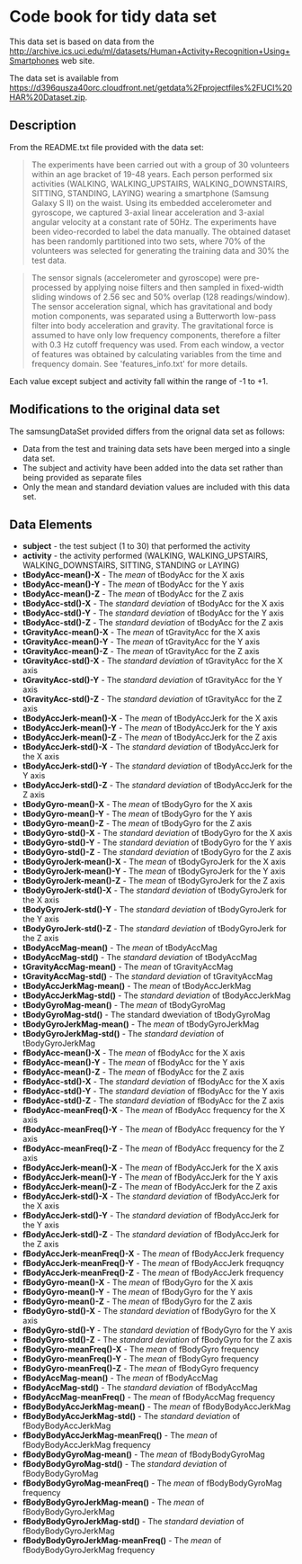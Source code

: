 # Code book for tidy data set
This data set is based on data from the http://archive.ics.uci.edu/ml/datasets/Human+Activity+Recognition+Using+Smartphones web site.

The data set is available from https://d396qusza40orc.cloudfront.net/getdata%2Fprojectfiles%2FUCI%20HAR%20Dataset.zip.

## Description
From the README.txt file provided with the data set:

> The experiments have been carried out with a group of 30 volunteers within an age bracket of 19-48 years. 
  Each person performed six activities (WALKING, WALKING_UPSTAIRS, WALKING_DOWNSTAIRS, SITTING, STANDING, LAYING) 
  wearing a smartphone (Samsung Galaxy S II) on the waist. Using its embedded accelerometer and gyroscope, we captured 
  3-axial linear acceleration and 3-axial angular velocity at a constant rate of 50Hz. The experiments have been 
  video-recorded to label the data manually. The obtained dataset has been randomly partitioned into two sets, 
  where 70% of the volunteers was selected for generating the training data and 30% the test data. 

> The sensor signals (accelerometer and gyroscope) were pre-processed by applying noise filters and then sampled 
  in fixed-width sliding windows of 2.56 sec and 50% overlap (128 readings/window). The sensor acceleration signal, 
  which has gravitational and body motion components, was separated using a Butterworth low-pass filter into body 
  acceleration and gravity. The gravitational force is assumed to have only low frequency components, therefore a 
  filter with 0.3 Hz cutoff frequency was used. From each window, a vector of features was obtained by calculating 
  variables from the time and frequency domain. See 'features_info.txt' for more details. 

Each value except subject and activity fall within the range of -1 to +1.

## Modifications to the original data set

The samsungDataSet provided differs from the orignal data set as follows:

* Data from the test and training data sets have been merged into a single data set.
* The subject and activity have been added into the data set rather than being provided as separate files
* Only the mean and standard deviation values are included with this data set.

## Data Elements

* **subject** - the test subject (1 to 30) that performed the activity
* **activity** - the activity performed (WALKING, WALKING_UPSTAIRS, WALKING_DOWNSTAIRS, SITTING, STANDING or LAYING)
* **tBodyAcc-mean()-X** - The *mean* of tBodyAcc for the X axis
* **tBodyAcc-mean()-Y** - The *mean* of tBodyAcc for the Y axis
* **tBodyAcc-mean()-Z** - The *mean* of tBodyAcc for the Z axis
* **tBodyAcc-std()-X** - The *standard deviation*  of tBodyAcc for the X axis
* **tBodyAcc-std()-Y** - The *standard deviation*  of tBodyAcc for the Y axis
* **tBodyAcc-std()-Z** - The *standard deviation*  of tBodyAcc for the Z axis
* **tGravityAcc-mean()-X** - The *mean* of tGravityAcc for the X axis
* **tGravityAcc-mean()-Y** - The *mean* of tGravityAcc for the Y axis
* **tGravityAcc-mean()-Z** - The *mean* of tGravityAcc for the Z axis
* **tGravityAcc-std()-X** - The *standard deviation*  of tGravityAcc for the X axis
* **tGravityAcc-std()-Y** - The *standard deviation*  of tGravityAcc for the Y axis
* **tGravityAcc-std()-Z** - The *standard deviation*  of tGravityAcc for the Z axis
* **tBodyAccJerk-mean()-X** - The *mean* of tBodyAccJerk for the X axis
* **tBodyAccJerk-mean()-Y** - The *mean* of tBodyAccJerk for the Y axis
* **tBodyAccJerk-mean()-Z** - The *mean* of tBodyAccJerk for the Z axis
* **tBodyAccJerk-std()-X** - The *standard deviation*  of tBodyAccJerk for the X axis
* **tBodyAccJerk-std()-Y** - The *standard deviation*  of tBodyAccJerk for the Y axis
* **tBodyAccJerk-std()-Z** - The *standard deviation*  of tBodyAccJerk for the Z axis
* **tBodyGyro-mean()-X** - The *mean* of tBodyGyro for the X axis
* **tBodyGyro-mean()-Y** - The *mean* of tBodyGyro for the Y axis
* **tBodyGyro-mean()-Z** - The *mean* of tBodyGyro for the Z axis
* **tBodyGyro-std()-X** - The *standard deviation*  of tBodyGyro for the X axis
* **tBodyGyro-std()-Y** - The *standard deviation*  of tBodyGyro for the Y axis
* **tBodyGyro-std()-Z** - The *standard deviation*  of tBodyGyro for the Z axis
* **tBodyGyroJerk-mean()-X** - The *mean* of tBodyGyroJerk for the X axis
* **tBodyGyroJerk-mean()-Y** - The *mean* of tBodyGyroJerk for the Y axis
* **tBodyGyroJerk-mean()-Z** - The *mean* of tBodyGyroJerk for the Z axis
* **tBodyGyroJerk-std()-X** - The *standard deviation*  of tBodyGyroJerk for the X axis
* **tBodyGyroJerk-std()-Y** - The *standard deviation*  of tBodyGyroJerk for the Y axis
* **tBodyGyroJerk-std()-Z** - The *standard deviation*  of tBodyGyroJerk for the Z axis
* **tBodyAccMag-mean()** - The *mean* of tBodyAccMag
* **tBodyAccMag-std()** - The *standard deviation*  of tBodyAccMag
* **tGravityAccMag-mean()** - The *mean* of tGravityAccMag
* **tGravityAccMag-std()** - The *standard deviation*  of tGravityAccMag
* **tBodyAccJerkMag-mean()** - The *mean* of tBodyAccJerkMag
* **tBodyAccJerkMag-std()** - The *standard deviation*  of tBodyAccJerkMag
* **tBodyGyroMag-mean()** - The *mean* of tBodyGyroMag
* **tBodyGyroMag-std()** - The standard dweviation of tBodyGyroMag
* **tBodyGyroJerkMag-mean()** - The *mean* of tBodyGyroJerkMag
* **tBodyGyroJerkMag-std()** - The *standard deviation*  of tBodyGyroJerkMag
* **fBodyAcc-mean()-X** - The *mean* of fBodyAcc for the X axis
* **fBodyAcc-mean()-Y** - The *mean* of fBodyAcc for the Y axis
* **fBodyAcc-mean()-Z** - The *mean* of fBodyAcc for the Z axis
* **fBodyAcc-std()-X** - The *standard deviation*  of fBodyAcc for the X axis
* **fBodyAcc-std()-Y** - The *standard deviation*  of fBodyAcc for the Y axis
* **fBodyAcc-std()-Z** - The *standard deviation*  of fBodyAcc for the Z axis
* **fBodyAcc-meanFreq()-X** - The *mean* of fBodyAcc frequency for the X axis
* **fBodyAcc-meanFreq()-Y** - The *mean* of fBodyAcc frequency for the Y axis
* **fBodyAcc-meanFreq()-Z** - The *mean* of fBodyAcc frequency for the Z axis
* **fBodyAccJerk-mean()-X** - The *mean* of fBodyAccJerk for the X axis
* **fBodyAccJerk-mean()-Y** - The *mean* of fBodyAccJerk for the Y axis
* **fBodyAccJerk-mean()-Z** - The *mean* of fBodyAccJerk for the Z axis
* **fBodyAccJerk-std()-X** - The *standard deviation*  of fBodyAccJerk for the X axis
* **fBodyAccJerk-std()-Y** - The *standard deviation*  of fBodyAccJerk for the Y axis
* **fBodyAccJerk-std()-Z** - The *standard deviation*  of fBodyAccJerk for the Z axis
* **fBodyAccJerk-meanFreq()-X** - The *mean* of fBodyAccJerk frequency
* **fBodyAccJerk-meanFreq()-Y** - The *mean* of fBodyAccJerk frequqncy
* **fBodyAccJerk-meanFreq()-Z** - The *mean* of fBodyAccJerk frequency
* **fBodyGyro-mean()-X** - The *mean* of fBodyGyro for the X axis
* **fBodyGyro-mean()-Y** - The *mean* of fBodyGyro for the Y axis
* **fBodyGyro-mean()-Z** - The *mean* of fBodyGyro for the Z axis
* **fBodyGyro-std()-X** - The *standard deviation*  of fBodyGyro for the X axis
* **fBodyGyro-std()-Y** - The *standard deviation*  of fBodyGyro for the Y axis
* **fBodyGyro-std()-Z** - The *standard deviation*  of fBodyGyro for the Z axis
* **fBodyGyro-meanFreq()-X** - The *mean* of fBodyGyro frequency
* **fBodyGyro-meanFreq()-Y** - The *mean* of fBodyGyro frequency
* **fBodyGyro-meanFreq()-Z** - The *mean* of fBodyGyro frequency
* **fBodyAccMag-mean()** - The *mean* of fBodyAccMag
* **fBodyAccMag-std()** - The *standard deviation*  of fBodyAccMag
* **fBodyAccMag-meanFreq()** - The *mean* of fBodyAccMag frequency
* **fBodyBodyAccJerkMag-mean()** - The *mean* of fBodyBodyAccJerkMag
* **fBodyBodyAccJerkMag-std()** - The *standard deviation*  of fBodyBodyAccJerkMag
* **fBodyBodyAccJerkMag-meanFreq()** - The *mean* of fBodyBodyAccJerkMag frequency
* **fBodyBodyGyroMag-mean()** - The *mean* of fBodyBodyGyroMag
* **fBodyBodyGyroMag-std()** - The *standard deviation*  of fBodyBodyGyroMag
* **fBodyBodyGyroMag-meanFreq()** - The *mean* of fBodyBodyGyroMag frequency
* **fBodyBodyGyroJerkMag-mean()** - The *mean* of fBodyBodyGyroJerkMag
* **fBodyBodyGyroJerkMag-std()** - The *standard deviation*  of fBodyBodyGyroJerkMag
* **fBodyBodyGyroJerkMag-meanFreq()** - The *mean* of fBodyBodyGyroJerkMag frequency

